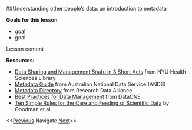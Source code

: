 ##Understanding other people’s data: an introduction to metadata

**Goals for this lesson**

* goal
* goal

Lesson content


**Resources:**

* [Data Sharing and Management Snafu in 3 Short Acts](https://www.youtube.com/watch?v=N2zK3sAtr-4) from NYU Health Sciences Library
* [Metadata Guide](http://www.ands.org.au/guides/metadata-working.html) from Australian National Data Service (ANDS)
* [Metadata Directory](http://rd-alliance.github.io/metadata-directory/) from Research Data Alliance
* [Best Practices for Data Management](https://www.dataone.org/sites/all/documents/DataONE_BP_Primer_020212.pdf) from DataONE
* [Ten Simple Rules for the Care and Feeding of Scientific Data](http://journals.plos.org/ploscompbiol/article?id=10.1371/journal.pcbi.1003542) by Goodman et al

<<[Previous](https://github.com/cbahlai/OSRR_course/blob/master/03_skills_for_open_sci.md)  Navigate [Next](https://github.com/cbahlai/OSRR_course/blob/master/05_data_creation_authorship.md)>>

